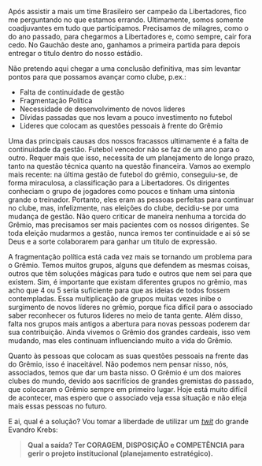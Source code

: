 Após assistir a mais um time Brasileiro ser campeão da Libertadores, fico me perguntando no que estamos errando. Ultimamente, somos somente coadjuvantes em tudo que participamos. Precisamos de milagres, como o do ano passado, para chegarmos a Libertadores e, como sempre, cair fora cedo. No Gauchão deste ano, ganhamos a primeira partida para depois entregar o titulo dentro do nosso estádio.

Não pretendo aqui chegar a uma conclusão definitiva, mas sim levantar pontos para que possamos avançar como clube, p.ex.:

* Falta de continuidade de gestão
* Fragmentação Política
* Necessidade de desenvolvimento de novos lideres
* Dívidas passadas que nos levam a pouco investimento no futebol
* Lideres que colocam as questões pessoais à frente do Grêmio


Uma das principais causas dos nossos fracassos ultimamente é a falta de continuidade da gestão. Futebol vencedor não se faz de um ano para o outro. Requer mais que isso, necessita de um planejamento de longo prazo, tanto na questão técnica quanto na questão financeira. Vamos ao exemplo mais recente: na última gestão de futebol do grêmio, conseguiu-se, de forma miraculosa, a classificação para a Libertadores. Os dirigentes conheciam o grupo de jogadores como poucos e tinham uma sintonia grande o treinador. Portanto, eles eram as pessoas perfeitas para continuar no clube, mas, infelizmente, nas eleições do clube, decidiu-se por uma mudança de gestão. Não quero criticar de maneira nenhuma a torcida do Grêmio, mas precisamos ser mais pacientes com os nossos dirigentes. Se toda eleição mudarmos a gestão, nunca iremos ter continuidade e ai só se Deus e a sorte colaborarem para ganhar um titulo de expressão.


A fragmentação política está cada vez mais se tornando um problema para o Grêmio. Temos muitos grupos, alguns que defendem as mesmas coisas, outros que têm soluções mágicas para tudo e outros que nem sei para que existem. Sim, é importante que existam diferentes grupos no grêmio, mas acho que 4 ou 5 seria suficiente para que as ideias de todos fossem contempladas. Essa multiplicação de grupos muitas vezes inibe o surgimento de novos líderes no grêmio, porque fica difícil para o associado saber reconhecer os futuros lideres no meio de tanta gente. Além disso, falta nos grupos mais antigos a abertura para novas pessoas poderem dar sua contribuição. Ainda vivemos o Grêmio dos grandes cardeais, isso vem mudando, mas eles continuam influenciando muito a vida do Grêmio.

Quanto às pessoas que colocam as suas questões pessoais na frente das do Grêmio, isso é inaceitável. Não podemos nem pensar nisso, nós, associados, temos que dar um basta nisso. O Grêmio é um dos maiores clubes do mundo, devido aos sacrifícios de grandes gremistas do passado, que colocaram o Grêmio sempre em primeiro lugar. Hoje está muito difícil de acontecer, mas espero que o associado veja essa situação e não eleja mais essas pessoas no futuro.

E ai, qual é a solução? Vou tomar a liberdade de utilizar um _[twit][1]_ do grande Evandro Krebs:    



> __Qual a saída? Ter CORAGEM, DISPOSIÇÃO e COMPETÊNCIA para gerir o projeto institucional (planejamento estratégico).__   
>



[1]:http://twitter.com/#!/EvandroKrebs 